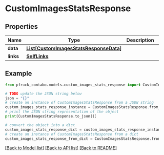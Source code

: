 # CustomImagesStatsResponse


## Properties

Name | Type | Description | Notes
------------ | ------------- | ------------- | -------------
**data** | [**List[CustomImagesStatsResponseData]**](CustomImagesStatsResponseData.md) |  | 
**links** | [**SelfLinks**](SelfLinks.md) |  | 

## Example

```python
from pfruck_contabo.models.custom_images_stats_response import CustomImagesStatsResponse

# TODO update the JSON string below
json = "{}"
# create an instance of CustomImagesStatsResponse from a JSON string
custom_images_stats_response_instance = CustomImagesStatsResponse.from_json(json)
# print the JSON string representation of the object
print(CustomImagesStatsResponse.to_json())

# convert the object into a dict
custom_images_stats_response_dict = custom_images_stats_response_instance.to_dict()
# create an instance of CustomImagesStatsResponse from a dict
custom_images_stats_response_from_dict = CustomImagesStatsResponse.from_dict(custom_images_stats_response_dict)
```
[[Back to Model list]](../README.md#documentation-for-models) [[Back to API list]](../README.md#documentation-for-api-endpoints) [[Back to README]](../README.md)


